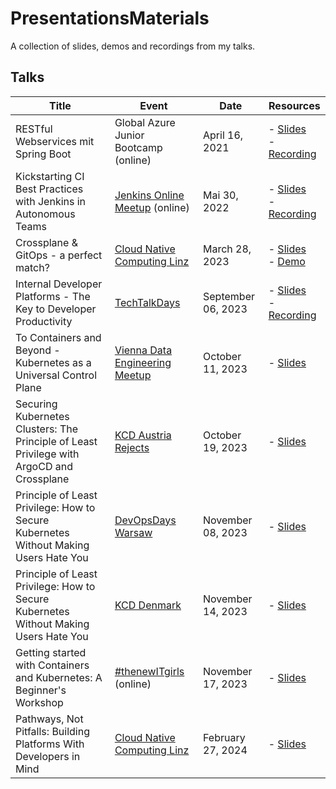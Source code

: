 # PresentationsMaterials

A collection of slides, demos and recordings from my talks.

## Talks

| Title                                                                                     | Event                                                                                                                                  | Date               | Resources                                                                                                                                                                                                                         |
|-------------------------------------------------------------------------------------------|----------------------------------------------------------------------------------------------------------------------------------------|--------------------|-----------------------------------------------------------------------------------------------------------------------------------------------------------------------------------------------------------------------------------|
| RESTful Webservices mit Spring Boot                                                       | Global Azure Junior Bootcamp (online)                                                                                                  | April 16, 2021     | - [Slides](https://github.com/KatharinaSick/PresentationMaterials/blob/main/20210416-GlobalAzureJuniorBootcamp/slides.pdf)<br/>- [Recording](https://www.youtube.com/watch?v=MkcdgIN0avw)                                         |
| Kickstarting CI Best Practices with Jenkins in Autonomous Teams                           | [Jenkins Online Meetup](https://www.jenkins.io/events/online-meetup/) (online)                                                         | Mai 30, 2022       | - [Slides](https://github.com/KatharinaSick/PresentationMaterials/blob/main/20220530-JenkinsOnlineMeetup/slides.pdf)<br/>- [Recording](https://www.youtube.com/watch?v=a3-eM75GBLs)                                               |
| Crossplane & GitOps - a perfect match?                                                    | [Cloud Native Computing Linz](https://cloudnativelinz.github.io/)                                                                      | March 28, 2023     | - [Slides](https://github.com/KatharinaSick/PresentationMaterials/blob/main/20230328-CloudNativeLinz/slides.pdf)<br/>- [Demo](https://github.com/KatharinaSick/PresentationMaterials/tree/main/20230328-CloudNativeLinz/examples) |
| Internal Developer Platforms - The Key to Developer Productivity                          | [TechTalkDays](https://techtalkdays.com/)                                                                                              | September 06, 2023 | - [Slides](https://slides.ksick.dev/20230906-TechTalkDays)<br/>- [Recording](https://www.youtube.com/watch?v=zgxdq3O-atE)                                                                                                         |
| To Containers and Beyond - Kubernetes as a Universal Control Plane                        | [Vienna Data Engineering Meetup](https://www.meetup.com/vienna-data-engineering-meetup/)                                               | October 11, 2023   | - [Slides](https://slides.ksick.dev/20231011/ViennaDataEngineeringMeetup)                                                                                                                                                         |
| Securing Kubernetes Clusters: The Principle of Least Privilege with ArgoCD and Crossplane | [KCD Austria Rejects](https://community.cncf.io/events/details/cncf-cloud-native-austria-presents-meetup-kcd-2nd-chance-edition-2023/) | October 19, 2023   | - [Slides](https://slides.ksick.dev/20231019/KcdAustriaRejects)                                                                                                                                                                   |
| Principle of Least Privilege: How to Secure Kubernetes Without Making Users Hate You      | [DevOpsDays Warsaw](https://devopsdays.pl/)                                                                                            | November 08, 2023  | - [Slides](https://slides.ksick.dev/20231108/DevOpsDaysWarsaw)                                                                                                                                                                    |
| Principle of Least Privilege: How to Secure Kubernetes Without Making Users Hate You      | [KCD Denmark](https://kcddenmark.dk/)                                                                                                  | November 14, 2023  | - [Slides](https://slides.ksick.dev/20231114/KcdDenmark)                                                                                                                                                                          |
| Getting started with Containers and Kubernetes: A Beginner's Workshop                     | [#thenewITgirls](https://www.meetup.com/thenewitgirls/) (online)                                                                       | November 17, 2023  | - [Slides](https://github.com/KatharinaSick/PresentationMaterials/blob/main/20231117-TheNewItGirls/slides.pdf)                                                                                                                    |
| Pathways, Not Pitfalls: Building Platforms With Developers in Mind                        | [Cloud Native Computing Linz](https://cloudnativelinz.github.io/)                                                                      | February 27, 2024  | - [Slides](https://slides.ksick.dev/20240227/CloudNativeLinz)                                                                                                                                                                     |

